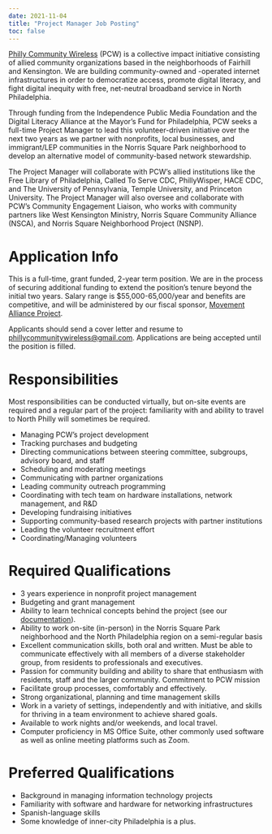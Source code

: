 ```yaml
---
date: 2021-11-04
title: "Project Manager Job Posting"
toc: false
---
```

[Philly Community Wireless](https://phillycommunitywireless.com/) (PCW) is a collective impact initiative consisting of allied community organizations based in the neighborhoods of Fairhill and Kensington. We are building community-owned and -operated internet infrastructures in order to democratize access, promote digital literacy, and fight digital inequity with free, net-neutral broadband service in North Philadelphia.

Through funding from the Independence Public Media Foundation and the Digital Literacy Alliance at the Mayor’s Fund for Philadelphia, PCW seeks a full-time Project Manager to lead this volunteer-driven initiative over the next two years as we partner with nonprofits, local businesses, and immigrant/LEP communities in the Norris Square Park neighborhood to develop an alternative model of community-based network stewardship. 

The Project Manager will collaborate with PCW’s allied institutions like the Free Library of Philadelphia, Called To Serve CDC, PhillyWisper, HACE CDC, and The University of Pennsylvania, Temple University, and Princeton University. The Project Manager will also oversee and collaborate with PCW’s Community Engagement Liaison, who works with community partners like West Kensington Ministry, Norris Square Community Alliance (NSCA), and Norris Square Neighborhood Project (NSNP).

# Application Info

This is a full-time, grant funded, 2-year term position. We are in the process of securing additional funding to extend the position’s tenure beyond the initial two years. Salary range is $55,000-65,000/year and benefits are competitive, and will be administered by our fiscal sponsor, [Movement Alliance Project](https://movementalliance.org/).

Applicants should send a cover letter and resume to phillycommunitywireless@gmail.com. Applications are being accepted until the position is filled.

# Responsibilities

Most responsibilities can be conducted virtually, but on-site events are required and a regular part of the project: familiarity with and ability to travel to North Philly will sometimes be required.

* Managing PCW’s project development
* Tracking purchases and budgeting
* Directing communications between steering committee, subgroups, advisory board, and staff
* Scheduling and moderating meetings 
* Communicating with partner organizations
* Leading community outreach programming
* Coordinating with tech team on hardware installations, network management, and R&D
* Developing fundraising initiatives
* Supporting community-based research projects with partner institutions
* Leading the volunteer recruitment effort
* Coordinating/Managing volunteers

# Required Qualifications

* 3 years experience in nonprofit project management
* Budgeting and grant management
* Ability to learn technical concepts behind the project (see our [documentation](https://docs.phillycommunitywireless.org/en/latest/)).
* Ability to work on-site (in-person) in the Norris Square Park neighborhood and the North Philadelphia region on a semi-regular basis
* Excellent communication skills, both oral and written. Must be able to communicate effectively with all members of a diverse stakeholder group, from residents to professionals and executives.
* Passion for community building and ability to share that enthusiasm with residents, staff and the larger community. Commitment to PCW mission
* Facilitate group processes, comfortably and effectively.
* Strong organizational, planning and time management skills
* Work in a variety of settings, independently and with initiative, and skills for thriving in a team environment to achieve shared goals.
* Available to work nights and/or weekends, and local travel.
* Computer proficiency in MS Office Suite, other commonly used software as well as online meeting platforms such as Zoom.

# Preferred Qualifications

* Background in managing information technology projects
* Familiarity with software and hardware for networking infrastructures
* Spanish-language skills
* Some knowledge of inner-city Philadelphia is a plus.
